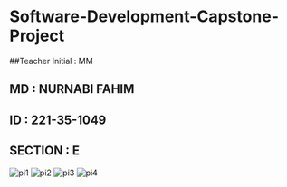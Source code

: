 # Software-Development-Capstone-Project
##Teacher Initial : MM

## MD : NURNABI FAHIM
## ID : 221-35-1049
## SECTION : E
![pi1](https://user-images.githubusercontent.com/98411093/202190334-0ae32a70-66d9-4245-b7b1-a51fb4a0f9b5.png)
![pi2](https://user-images.githubusercontent.com/98411093/202190547-599c9d37-b055-4230-a025-f8a957f6b778.png)
![pi3](https://user-images.githubusercontent.com/98411093/202190563-a3d50ecd-2aab-4b86-8fa0-a99579225fd3.png)
![pi4](https://user-images.githubusercontent.com/98411093/202190575-03e9f570-a6a8-4c20-bf19-fb623896d8c0.png)
